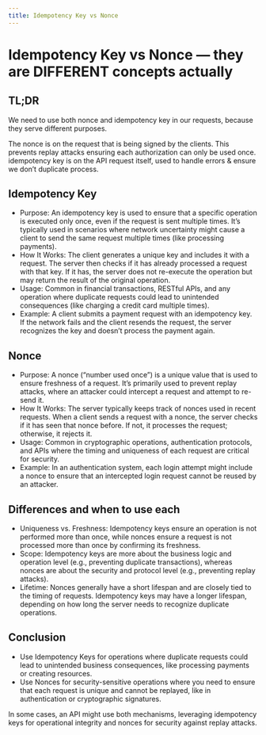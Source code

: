 ```yaml
---
title: Idempotency Key vs Nonce
---
```


# Idempotency Key vs Nonce — they are DIFFERENT concepts actually

## TL;DR

We need to use both nonce and idempotency key in our requests, because they serve
different purposes.

The nonce is on the request that is being signed by the clients. This prevents
replay attacks ensuring each authorization can only be used once.
idempotency key is on the API request itself, used to handle errors & ensure we
don’t duplicate process.

## Idempotency Key

- Purpose: An idempotency key is used to ensure that a specific operation is
  executed only once, even if the request is sent multiple times. It’s typically
  used in scenarios where network uncertainty might cause a client to send the
  same request multiple times (like processing payments).
- How It Works: The client generates a unique key and includes it with a
  request. The server then checks if it has already processed a request with that
  key. If it has, the server does not re-execute the operation but may return the
  result of the original operation.
- Usage: Common in financial transactions, RESTful APIs, and any operation where
  duplicate requests could lead to unintended consequences (like charging a credit
  card multiple times).
- Example: A client submits a payment request with an idempotency key. If the
  network fails and the client resends the request, the server recognizes the key
  and doesn’t process the payment again.

## Nonce

- Purpose: A nonce (“number used once”) is a unique value that is used to ensure
  freshness of a request. It’s primarily used to prevent replay attacks, where an
  attacker could intercept a request and attempt to re-send it.
- How It Works: The server typically keeps track of nonces used in recent
  requests. When a client sends a request with a nonce, the server checks if it
  has seen that nonce before. If not, it processes the request; otherwise, it
  rejects it.
- Usage: Common in cryptographic operations, authentication protocols, and APIs
  where the timing and uniqueness of each request are critical for security.
- Example: In an authentication system, each login attempt might include a nonce
  to ensure that an intercepted login request cannot be reused by an attacker.

## Differences and when to use each

- Uniqueness vs. Freshness: Idempotency keys ensure an operation is not
  performed more than once, while nonces ensure a request is not processed more
  than once by confirming its freshness.
- Scope: Idempotency keys are more about the business logic and operation level
  (e.g., preventing duplicate transactions), whereas nonces are about the security
  and protocol level (e.g., preventing replay attacks).
- Lifetime: Nonces generally have a short lifespan and are closely tied to the
  timing of requests. Idempotency keys may have a longer lifespan, depending on
  how long the server needs to recognize duplicate operations.

## Conclusion

- Use Idempotency Keys for operations where duplicate requests could lead to
  unintended business consequences, like processing payments or creating
  resources.
- Use Nonces for security-sensitive operations where you need to ensure that
  each request is unique and cannot be replayed, like in authentication or
  cryptographic signatures.

In some cases, an API might use both mechanisms, leveraging idempotency keys for
operational integrity and nonces for security against replay attacks.
